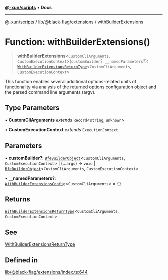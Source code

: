 [**@-xun/scripts**](../../../../README.md) • **Docs**

***

[@-xun/scripts](../../../../README.md) / [lib/@black-flag/extensions](../README.md) / withBuilderExtensions

# Function: withBuilderExtensions()

> **withBuilderExtensions**\<`CustomCliArguments`, `CustomExecutionContext`\>(`customBuilder`?, `__namedParameters`?): [`WithBuilderExtensionsReturnType`](../type-aliases/WithBuilderExtensionsReturnType.md)\<`CustomCliArguments`, `CustomExecutionContext`\>

This function enables several additional options-related units of
functionality via analysis of the returned options configuration object and
the parsed command line arguments (argv).

## Type Parameters

• **CustomCliArguments** *extends* `Record`\<`string`, `unknown`\>

• **CustomExecutionContext** *extends* `ExecutionContext`

## Parameters

• **customBuilder?**: [`BfeBuilderObject`](../type-aliases/BfeBuilderObject.md)\<`CustomCliArguments`, `CustomExecutionContext`\> \| (...`args`) => `void` \| [`BfeBuilderObject`](../type-aliases/BfeBuilderObject.md)\<`CustomCliArguments`, `CustomExecutionContext`\>

• **\_\_namedParameters?**: [`WithBuilderExtensionsConfig`](../type-aliases/WithBuilderExtensionsConfig.md)\<`CustomCliArguments`\> = `{}`

## Returns

[`WithBuilderExtensionsReturnType`](../type-aliases/WithBuilderExtensionsReturnType.md)\<`CustomCliArguments`, `CustomExecutionContext`\>

## See

[WithBuilderExtensionsReturnType](../type-aliases/WithBuilderExtensionsReturnType.md)

## Defined in

[lib/@black-flag/extensions/index.ts:644](https://github.com/Xunnamius/xscripts/blob/0bf89cad7426062a1d0f1ed6b9e69c1e60c734aa/lib/@black-flag/extensions/index.ts#L644)
